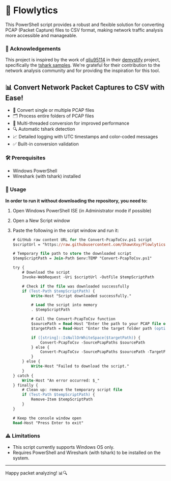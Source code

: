 # 🚀 Flowlytics

This PowerShell script provides a robust and flexible solution for converting PCAP (Packet Capture) files to CSV format, making network traffic analysis more accessible and manageable.

### 🙏 Acknowledgements

This project is inspired by the work of [qliu95114](https://github.com/qliu95114) in their [demystify](https://github.com/qliu95114/demystify) project, specifically the [tshark samples](https://github.com/qliu95114/demystify/blob/main/network/tshark_samples.md#sample-4---convert-pcap-to-csv-ingress-to-adx-kusto-to-analyze-trace-in-fast-fashion). We're grateful for their contribution to the network analysis community and for providing the inspiration for this tool.

## 📊 Convert Network Packet Captures to CSV with Ease!

- 📁 Convert single or multiple PCAP files
- 🗂️ Process entire folders of PCAP files
- 🚀 Multi-threaded conversion for improved performance
- 🔍 Automatic tshark detection
- 📈 Detailed logging with UTC timestamps and color-coded messages
- ✅ Built-in conversion validation

### 🛠️ Prerequisites

- Windows PowerShell
- Wireshark (with tshark) installed

### 🚀 Usage

**In order to run it without downloading the repository, you need to:**
1. Open Windows PowerShell ISE (in Administrator mode if possible)
1. Open a New Script window
1. Paste the following in the script window and run it:

    ```ps
    # GitHub raw content URL for the Convert-PcapToCsv.ps1 script
    $scriptUrl = "https://raw.githubusercontent.com/ShawnXxy/Flowlytics/main/Convert-PcapToCsv.ps1"

    # Temporary file path to store the downloaded script
    $tempScriptPath = Join-Path $env:TEMP "Convert-PcapToCsv.ps1"

    try {
        # Download the script
        Invoke-WebRequest -Uri $scriptUrl -OutFile $tempScriptPath

        # Check if the file was downloaded successfully
        if (Test-Path $tempScriptPath) {
            Write-Host "Script downloaded successfully."

            # Load the script into memory
            . $tempScriptPath

            # Call the Convert-PcapToCsv function
            $sourcePath = Read-Host "Enter the path to your PCAP file or folder containing PCAP files"
            $targetPath = Read-Host "Enter the target folder path (optional, press Enter to use default)"

            if ([string]::IsNullOrWhiteSpace($targetPath)) {
                Convert-PcapToCsv -SourcePcapPaths $sourcePath
            } else {
                Convert-PcapToCsv -SourcePcapPaths $sourcePath -TargetFolderPath $targetPath
            }
        } else {
            Write-Host "Failed to download the script."
        }
    } catch {
        Write-Host "An error occurred: $_"
    } finally {
        # Clean up: remove the temporary script file
        if (Test-Path $tempScriptPath) {
            Remove-Item $tempScriptPath
        }
    }

    # Keep the console window open
    Read-Host "Press Enter to exit"
    ```


### ⚠️ Limitations

- This script currently supports Windows OS only.
- Requires PowerShell and Wireshark (with tshark) to be installed on the system.

---

Happy packet analyzing! 📊🔍
